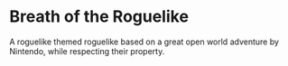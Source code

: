 # Breath of the Roguelike
 A roguelike themed roguelike based on a great open world adventure by Nintendo, while respecting their property.
